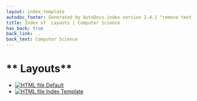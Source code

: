 ```yaml
---
layout: index_template
autodoc_footer: Generated by AutoDocs.index version 2.4.1 "remove text backlinks in index files" ⓒ Starwort, 2020
title: Index of  Layouts | Computer Science
has_back: true
back_link: ..
back_text: Computer Science
---
```


# ** Layouts**

- [![HTML file](https://img.icons8.com/windows/512/03dac6/regular-document.png) Default](./default.html)
- [![HTML file](https://img.icons8.com/windows/512/03dac6/regular-document.png) Index Template](./index_template.html)
